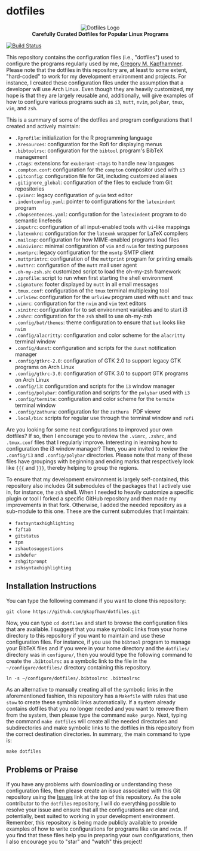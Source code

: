 # dotfiles

<p align="center">
<img src="https://raw.githubusercontent.com/gkapfham/dotfiles/master/.github/dotfiles-logo.jpeg" alt="Dotfiles Logo"</img>
<br>
<b>
Carefully Curated Dotfiles for Popular Linux Programs
</b>
</p>

[![Build Status](https://travis-ci.org/gkapfham/dotfiles.svg?branch=master)](https://travis-ci.org/gkapfham/dotfiles)

This repository contains the configuration files (i.e., "dotfiles") used to
configure the programs regularly used by me, [Gregory M.
Kapfhammer](https://www.gregorykapfhammer.com/). Please note that the dotfiles
in this repository are, at least to some extent, "hard-coded" to work for my
development environment and projects. For instance, I created these
configuration files under the assumption that a developer will use Arch Linux.
Even though they are heavily customized, my hope is that they are largely
reusable and, additionally, will give examples of how to configure various
programs such as `i3`, `mutt`, `nvim`, `polybar`, `tmux`, `vim`, and `zsh`.

This is a summary of some of the dotfiles and program configurations that I
created and actively maintain:

- `.Rprofile`: initialization for the R programming language
- `.Xresources`: configuration for the Rofi for displaying menus
- `.bibtoolrsc`: configuration for the `bibtool` program's BibTeX management
- `.ctags`: extensions for `exuberant-ctags` to handle new languages
- `.compton.conf`: configuration for the `compton` compositor used with `i3`
- `.gitconfig`: configuration file for Git, including customized aliases
- `.gitignore_global`: configuration of the files to exclude from Git repositories
- `.gvimrc`: legacy configuration of `gvim` text editor
- `.indentconfig.yaml`: pointer to configurations for the `latexindent` program
- `.chopsentences.yaml`: configuration for the `latexindent` program to do semantic linefeeds
- `.inputrc`: configuration of all input-enabled tools with `vi`-like mappings
- `.latexmkrc`: configuration for the `latexmk` wrapper for LaTeX compilers
- `.mailcap`: configuration for how MIME-enabled programs load files
- `.minivimrc`: minimal configuration of `vim` and `nvim` for testing purposes
- `.msmtprc`: legacy configuration for the `msmtp` SMTP client
- `.muttprintrc`: configuration of the `muttprint` program for printing emails
- `.muttrc`: configuration of the `mutt` mail user agent
- `.oh-my-zsh.sh`: customized script to load the oh-my-zsh framework
- `.zprofile`: script to run when first starting the shell environment
- `.signature`: footer displayed by `mutt` in all email messages
- `.tmux.conf`: configuration of the `tmux` terminal multiplexing tool
- `.urlview`: configuration for the `urlview` program used with `mutt` and `tmux`
- `.vimrc`: configuration for the `nvim` and `vim` text editors
- `.xinitrc`: configuration for to set environment variables and to start i3
- `.zshrc`: configuration for the `zsh` shell to use oh-my-zsh
- `.config/bat/themes`: theme configuration to ensure that `bat` looks like `nvim`
- `.config/alacritty`: configuration and color scheme for the `alacritty` terminal window
- `.config/dunst`: configuration and scripts for the `dunst` notification manager
- `.config/gtkrc-2.0`: configuration of GTK 2.0 to support legacy GTK programs on Arch Linux
- `.config/gtkrc-3.0`: configuration of GTK 3.0 to support GTK programs on Arch Linux
- `.config/i3`: configuration and scripts for the `i3` window manager
- `.config/polybar`: configuration and scripts for the `polybar` used with `i3`
- `.config/termite`: configuration and color scheme for the `termite` terminal window
- `.config/zathura`: configuration for the `zathura ` PDF viewer
- `.local/bin`: scripts for regular use through the terminal window and `rofi`

Are you looking for some neat configurations to improved your own dotfiles? If
so, then I encourage you to review the `.vimrc`, `.zshrc`, and `.tmux.conf`
files that I regularly improve. Interesting in learning how to configuration the
i3 window manager? Then, you are invited to review the `.config/i3` and
`.config/polybar` directories. Please note that many of these files have
groupings with beginning and ending marks that respectively look like `{{{` and
`}}}`, thereby helping to group the regions.

To ensure that my development environment is largely self-contained, this
repository also includes Git submodules of the packages that I actively use in,
for instance, the `zsh` shell. When I needed to heavily customize a specific
plugin or tool I forked a specific GitHub repository and then made my
improvements in that fork. Otherwise, I added the needed repository as a
sub-module to this one. These are the current submodules that I maintain:

- `fastsyntaxhighlighting`
- `fzftab`
- `gitstatus`
- `tpm`
- `zshautosuggestions`
- `zshdefer`
- `zshgitprompt`
- `zshsyntaxhighlighting`

## Installation Instructions

You can type the following command if you want to clone this repository:

```shell
git clone https://github.com/gkapfham/dotfiles.git
```

Now, you can type `cd dotfiles` and start to browse the configuration files that
are available. I suggest that you make symbolic links from your home directory
to this repository if you want to maintain and use these configuration files.
For instance, if you use the `bibtool` program to manage your BibTeX files and
if you were in your home directory and the `dotfiles/` directory was in
`configure/`, then you would type the following command to create the
`.bibtoolrsc` as a symbolic link to the file in the `~/configure/dotfiles/`
directory containing this repository.

```shell
ln -s ~/configure/dotfiles/.bibtoolrsc .bibtoolrsc
```

As an alternative to manually creating all of the symbolic links in the
aforementioned fashion, this repository has a `Makefile` with rules that use
`stow` to create these symbolic links automatically. If a system already
contains dotfiles that you no longer needed and you want to remove them from the
system, then please type the command `make purge`. Next, typing the command
`make dotfiles` will create all the needed directories and subdirectories and
make symbolic links to the dotfiles in this repository from the correct
destination directories. In summary, the main command to type is:

```shell
make dotfiles
```

## Problems or Praise

If you have any problems with downloading or understanding these configuration
files, then please create an issue associated with this Git repository using
the [Issues](https://github.com/gkapfham/dotfiles/issues) link at the top of
this repository. As the sole contributor to the `dotfiles` repository, I will
do everything possible to resolve your issue and ensure that all the
configurations are clear and, potentially, best suited to working in your
development environment. Remember, this repository is being made publicly
available to provide examples of how to write configurations for programs
like `vim` and `nvim`. If you find that these files help you in preparing
your own configurations, then I also encourage you to "star" and "watch" this
project!
